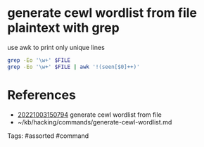 # generate cewl wordlist from file plaintext with grep
use awk to print only unique lines
```bash
grep -Eo '\w+' $FILE
grep -Eo '\w+' $FILE | awk '!(seen[$0]++)'
```

# References
- [20221003150794](/zet/20221003150794/README.md) generate cewl wordlist from file
- ~/kb/hacking/commands/generate-cewl-wordlist.md

Tags:
    #assorted #command
